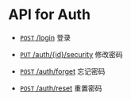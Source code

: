 # API for Auth

- [`POST` /login](./login "doc of login api") 登录

- [`PUT` /auth/{id}/security](./security.md "doc of change password api") 修改密码

- [`POST` /auth/forget](./forget.md "doc of forget password api") 忘记密码

- [`POST` /auth/reset](./reset.md "doc of reset password aapi") 重置密码